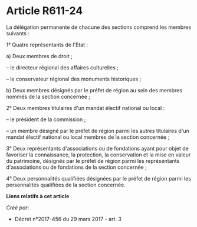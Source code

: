 # Article R611-24

La délégation permanente de chacune des sections comprend les membres suivants :

1° Quatre représentants de l'Etat :

a) Deux membres de droit ;

– le directeur régional des affaires culturelles ;

– le conservateur régional des monuments historiques ;

b) Deux membres désignés par le préfet de région au sein des membres nommés de la section concernée ;

2° Deux membres titulaires d'un mandat électif national ou local :

– le président de la commission ;

– un membre désigné par le préfet de région parmi les autres titulaires d'un mandat électif national ou local membres de la
section concernée ;

3° Deux représentants d'associations ou de fondations ayant pour objet de favoriser la connaissance, la protection, la
conservation et la mise en valeur du patrimoine, désignés par le préfet de région parmi les représentants d'associations ou
de fondations de la section concernée ;

4° Deux personnalités qualifiées désignées par le préfet de région parmi les personnalités qualifiées de la section
concernée.

**Liens relatifs à cet article**

_Créé par_:

  - Décret n°2017-456 du 29 mars 2017 - art. 3
